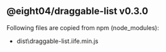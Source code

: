 ## @eight04/draggable-list v0.3.0

Following files are copied from npm (node_modules):

* dist\draggable-list.iife.min.js
